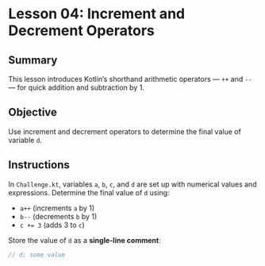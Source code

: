 # Lesson 04: Increment and Decrement Operators

## Summary
This lesson introduces Kotlin’s shorthand arithmetic operators — `++` and `--` — for quick addition and subtraction by 1.

## Objective
Use increment and decrement operators to determine the final value of variable `d`.

## Instructions
In `Challenge.kt`, variables `a`, `b`, `c`, and `d` are set up with numerical values and expressions. Determine the final value of `d` using:
- `a++` (increments `a` by 1)
- `b--` (decrements `b` by 1)
- `c += 3` (adds 3 to `c`)

Store the value of `d` as a **single-line comment**:
```kotlin
// d: some value
